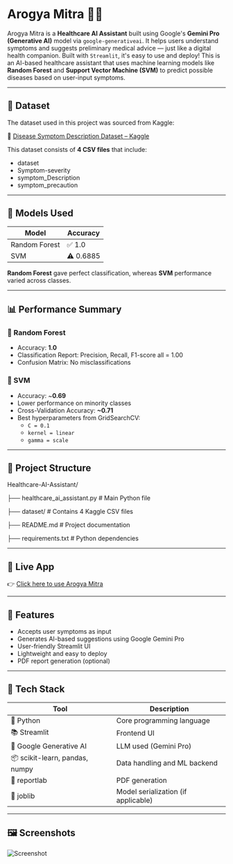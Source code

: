 # Arogya Mitra 🤖💊

Arogya Mitra is a **Healthcare AI Assistant** built using Google's **Gemini Pro (Generative AI)** model via `google-generativeai`. It helps users understand symptoms and suggests preliminary medical advice — just like a digital health companion. Built with `Streamlit`, it's easy to use and deploy!
This is an AI-based healthcare assistant that uses machine learning models like **Random Forest** and **Support Vector Machine (SVM)** to predict possible diseases based on user-input symptoms.

---

## 📌 Dataset

The dataset used in this project was sourced from Kaggle:

🔗 [Disease Symptom Description Dataset – Kaggle](https://www.kaggle.com/datasets/itachi9604/disease-symptom-description-dataset)

This dataset consists of **4 CSV files** that include:

- dataset
- Symptom-severity
- symptom_Description
- symptom_precaution

---

## 🧠 Models Used

| Model           | Accuracy |
|----------------|----------|
| Random Forest  | ✅ 1.0    |
| SVM            | ⚠️ 0.6885 |

**Random Forest** gave perfect classification, whereas **SVM** performance varied across classes.

---

## 📊 Performance Summary

### 🔹 Random Forest
- Accuracy: **1.0**
- Classification Report: Precision, Recall, F1-score all = 1.00
- Confusion Matrix: No misclassifications

### 🔸 SVM
- Accuracy: ~**0.69**
- Lower performance on minority classes
- Cross-Validation Accuracy: **~0.71**
- Best hyperparameters from GridSearchCV:
  - `C = 0.1`
  - `kernel = linear`
  - `gamma = scale`

---

## 📂 Project Structure

Healthcare-AI-Assistant/

├── healthcare_ai_assistant.py # Main Python file

├── dataset/ # Contains 4 Kaggle CSV files

├── README.md # Project documentation

├── requirements.txt # Python dependencies



---



## 🚀 Live App

👉 [Click here to use Arogya Mitra](https://arogya-mitra-eehgwotehrpz6pkhncubga.streamlit.app/)

---

## 🌟 Features

- Accepts user symptoms as input
- Generates AI-based suggestions using Google Gemini Pro
- User-friendly Streamlit UI
- Lightweight and easy to deploy
- PDF report generation (optional)

---

## 🧰 Tech Stack

| Tool | Description |
|------|-------------|
| 🐍 Python | Core programming language |
| 📚 Streamlit | Frontend UI |
| 🤖 Google Generative AI | LLM used (Gemini Pro) |
| 📦 scikit-learn, pandas, numpy | Data handling and ML backend |
| 📝 reportlab | PDF generation |
| 💼 joblib | Model serialization (if applicable) |

---

## 🖼️ Screenshots

![Screenshot](https://github.com/user-attachments/assets/1b240845-95ae-4498-be7b-e7113b8a0118)
